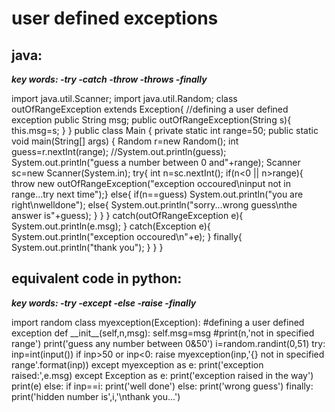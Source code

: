 <h1>user defined exceptions</h1>

<h2>java:</h2>
<i><b>key words:
-try
-catch
-throw
-throws
-finally
</b></i>
<p>import java.util.Scanner;
import java.util.Random;
class outOfRangeException extends Exception{    //defining a user defined exception
  public String msg;
  public outOfRangeException(String s){
    this.msg=s;
  }
}
public class Main {
  private static int range=50;
  public static void main(String[] args) {
    Random r=new Random();
    int guess=r.nextInt(range);
    //System.out.println(guess);
    System.out.println("guess a number between 0 and"+range);
    Scanner sc=new Scanner(System.in);
    try{
      int n=sc.nextInt();
      if(n<0 || n>range){
        throw new outOfRangeException("exception occoured\ninput not in range...try next time");}
      else{
        if(n==guess)
      System.out.println("you are right\nwelldone");
      else{
        System.out.println("sorry...wrong guess\nthe answer is"+guess);
      }
      }
    }
    catch(outOfRangeException e){
      System.out.println(e.msg);
    }
    catch(Exception e){
      System.out.println("exception occoured\n"+e);
    }
    finally{
      System.out.println("thank you");
    }
      }
  }</p>

<h2>equivalent code in python:</h2>
<i><b>key words:
-try
-except
-else
-raise
-finally
</b></i>
<p>import random
class myexception(Exception):   #defining a user defined exception
  def __init__(self,n,msg):
    self.msg=msg
    #print(n,'not in specified range')
print('guess any number between 0&50')
i=random.randint(0,51)
try:
  inp=int(input())
  if inp>50 or inp<0:
    raise myexception(inp,'{} not  in specified range'.format(inp))
except myexception as e:
  print('exception raised:',e.msg)
except Exception as e:
  print('exception raised in the way')
  print(e)
else:
  if inp==i:
    print('well done')
  else:
    print('wrong guess')
finally:
  print('hidden number is',i,'\nthank you...')
                      </p>
